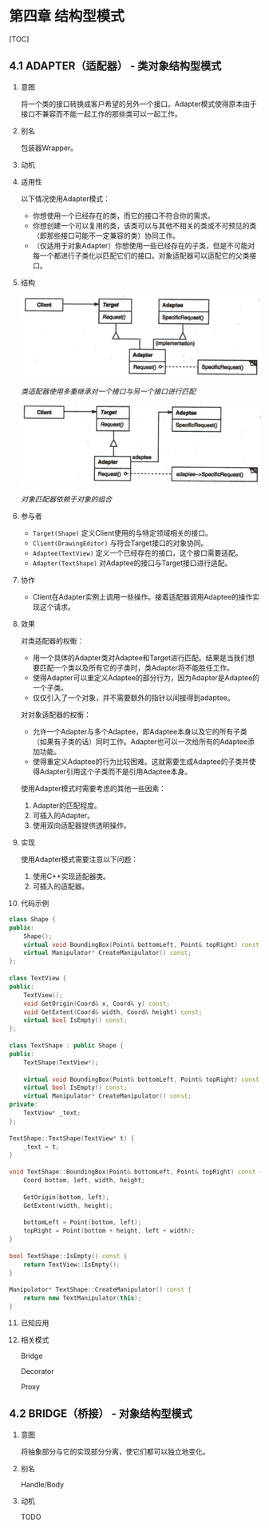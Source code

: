 # 第四章 结构型模式

[TOC]

## 4.1 ADAPTER（适配器） - 类对象结构型模式

1. 意图

   将一个类的接口转换成客户希望的另外一个接口。Adapter模式使得原本由于接口不兼容而不能一起工作的那些类可以一起工作。

2. 别名

   包装器Wrapper。

3. 动机

4. 适用性

   以下情况使用Adapter模式：

   - 你想使用一个已经存在的类，而它的接口不符合你的需求。
   - 你想创建一个可以复用的类，该类可以与其他不相关的类或不可预见的类（即那些接口可能不一定兼容的类）协同工作。
   - （仅适用于对象Adapter）你想使用一些已经存在的子类，但是不可能对每一个都进行子类化以匹配它们的接口。对象适配器可以适配它的父类接口。

5. 结构

   ![4_1a](res/4_1a.png)

   *类适配器使用多重继承对一个接口与另一个接口进行匹配*

   ![4_1b](res/4_1b.png)

   *对象匹配器依赖于对象的组合*

6. 参与者

   - `Target(Shape)` 定义Client使用的与特定领域相关的接口。
   - `Client(DrawingEditor)` 与符合Target接口的对象协同。
   - `Adaptee(TextView)` 定义一个已经存在的接口，这个接口需要适配。
   - `Adapter(TextShape)` 对Adaptee的接口与Target接口进行适配。

7. 协作

   - Client在Adapter实例上调用一些操作。接着适配器调用Adaptee的操作实现这个请求。

8. 效果

   对类适配器的权衡：

   - 用一个具体的Adapter类对Adaptee和Target进行匹配。结果是当我们想要匹配一个类以及所有它的子类时，类Adapter将不能胜任工作。
   - 使得Adapter可以重定义Adaptee的部分行为，因为Adapter是Adaptee的一个子类。
   - 仅仅引入了一个对象，并不需要额外的指针以间接得到adaptee。

   对对象适配器的权衡：

   - 允许一个Adapter与多个Adaptee，即Adaptee本身以及它的所有子类（如果有子类的话）同时工作。Adapter也可以一次给所有的Adaptee添加功能。
   - 使得重定义Adaptee的行为比较困难。这就需要生成Adaptee的子类并使得Adapter引用这个子类而不是引用Adaptee本身。
   
   使用Adapter模式时需要考虑的其他一些因素：
   
   1. Adapter的匹配程度。
   2. 可插入的Adapter。
   3. 使用双向适配器提供透明操作。
   
9. 实现

   使用Adapter模式需要注意以下问题：

   1. 使用C++实现适配器类。
   2. 可插入的适配器。

10. 代码示例

   ```c++
   class Shape {
   public:
       Shape();
       virtual void BoundingBox(Point& bottomLeft, Point& topRight) const;
       virtual Manipulator* CreateManipulator() const;
   };
   
   class TextView {
   public:
       TextView();
       void GetOrigin(Coord& x, Coord& y) const;
       void GetExtent(Coord& width, Coord& height) const;
       virtual bool IsEmpty() const;
   };
   
   class TextShape : public Shape {
   public:
       TextShape(TextView*);
       
       virtual void BoundingBox(Point& bottomLeft, Point& topRight) const;
       virtual bool IsEmpty() const;
       virtual Manipulator* CreateManipulator() const;
   private:
       TextView* _text;
   };
   
   TextShape::TextShape(TextView* t) {
       _text = t;
   }
   
   void TextShape::BoundingBox(Point& bottomLeft, Point& topRight) const {
       Coord bottom, left, width, height;
       
       GetOrigin(bottom, left);
       GetExtent(width, height);
       
       bottomLeft = Point(bottom, left);
       topRight = Point(bottom + height, left + width);
   }
   
   bool TextShape::IsEmpty() const {
       return TextView::IsEmpty();
   }
   
   Manipulator* TextShape::CreateManipulator() const {
       return new TextManipulator(this);
   }
   ```

11. 已知应用

12. 相关模式

    Bridge

    Decorator

    Proxy



## 4.2 BRIDGE（桥接） - 对象结构型模式

1. 意图

   将抽象部分与它的实现部分分离，使它们都可以独立地变化。

2. 别名

   Handle/Body

3. 动机

   TODO